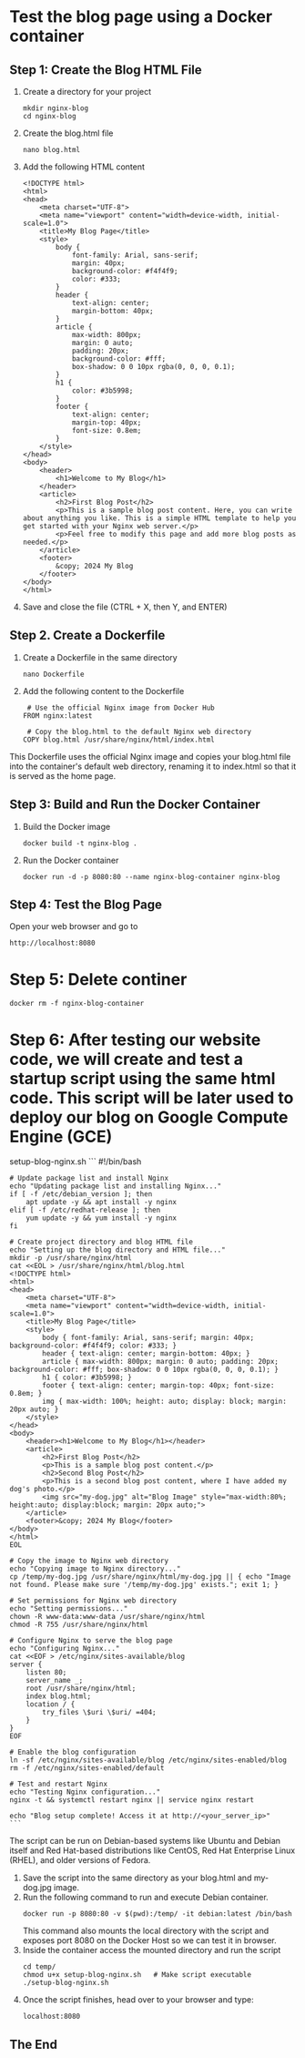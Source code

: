 # Test the blog page using a Docker container

## Step 1: Create the Blog HTML File

1. Create a directory for your project
   ```
   mkdir nginx-blog
   cd nginx-blog
   ```
2. Create the blog.html file
   ```
   nano blog.html
   ```
3. Add the following HTML content
   ```
   <!DOCTYPE html>
   <html>
   <head>
       <meta charset="UTF-8">
       <meta name="viewport" content="width=device-width, initial-scale=1.0">
       <title>My Blog Page</title>
       <style>
           body {
               font-family: Arial, sans-serif;
               margin: 40px;
               background-color: #f4f4f9;
               color: #333;
           }
           header {
               text-align: center;
               margin-bottom: 40px;
           }
           article {
               max-width: 800px;
               margin: 0 auto;
               padding: 20px;
               background-color: #fff;
               box-shadow: 0 0 10px rgba(0, 0, 0, 0.1);
           }
           h1 {
               color: #3b5998;
           }
           footer {
               text-align: center;
               margin-top: 40px;
               font-size: 0.8em;
           }
       </style>
   </head>
   <body>
       <header>
           <h1>Welcome to My Blog</h1>
       </header>
       <article>
           <h2>First Blog Post</h2>
           <p>This is a sample blog post content. Here, you can write about anything you like. This is a simple HTML template to help you get started with your Nginx web server.</p>
           <p>Feel free to modify this page and add more blog posts as needed.</p>
       </article>
       <footer>
           &copy; 2024 My Blog
       </footer>
   </body>
   </html>
   ```
4. Save and close the file (CTRL + X, then Y, and ENTER)

## Step 2. Create a Dockerfile
1. Create a Dockerfile in the same directory
   ```
   nano Dockerfile
   ```
2. Add the following content to the Dockerfile
   ```
    # Use the official Nginx image from Docker Hub
   FROM nginx:latest

    # Copy the blog.html to the default Nginx web directory
   COPY blog.html /usr/share/nginx/html/index.html
   ```
This Dockerfile uses the official Nginx image and copies your blog.html file into the container's default web directory, renaming it to index.html so that it is served as the home page.

## Step 3: Build and Run the Docker Container

1. Build the Docker image
   ```
   docker build -t nginx-blog .
   ```
2. Run the Docker container
   ```
   docker run -d -p 8080:80 --name nginx-blog-container nginx-blog
   ```

## Step 4: Test the Blog Page

  Open your web browser and go to
   ```
   http://localhost:8080
   ```

# Step 5: Delete continer
   ```
   docker rm -f nginx-blog-container
   ```

# Step 6: After testing our website code, we will create and test a startup script using the same html code. This script will be later used to deploy our blog on Google Compute Engine (GCE)
setup-blog-nginx.sh
    ```
    #!/bin/bash

    # Update package list and install Nginx
    echo "Updating package list and installing Nginx..."
    if [ -f /etc/debian_version ]; then
        apt update -y && apt install -y nginx
    elif [ -f /etc/redhat-release ]; then
        yum update -y && yum install -y nginx
    fi

    # Create project directory and blog HTML file
    echo "Setting up the blog directory and HTML file..."
    mkdir -p /usr/share/nginx/html
    cat <<EOL > /usr/share/nginx/html/blog.html
    <!DOCTYPE html>
    <html>
    <head>
        <meta charset="UTF-8">
        <meta name="viewport" content="width=device-width, initial-scale=1.0">
        <title>My Blog Page</title>
        <style>
            body { font-family: Arial, sans-serif; margin: 40px; background-color: #f4f4f9; color: #333; }
            header { text-align: center; margin-bottom: 40px; }
            article { max-width: 800px; margin: 0 auto; padding: 20px; background-color: #fff; box-shadow: 0 0 10px rgba(0, 0, 0, 0.1); }
            h1 { color: #3b5998; }
            footer { text-align: center; margin-top: 40px; font-size: 0.8em; }
            img { max-width: 100%; height: auto; display: block; margin: 20px auto; }
        </style>
    </head>
    <body>
        <header><h1>Welcome to My Blog</h1></header>
        <article>
            <h2>First Blog Post</h2>
            <p>This is a sample blog post content.</p>
            <h2>Second Blog Post</h2>
            <p>This is a second blog post content, where I have added my dog's photo.</p>
            <img src="my-dog.jpg" alt="Blog Image" style="max-width:80%; height:auto; display:block; margin: 20px auto;">
        </article>
        <footer>&copy; 2024 My Blog</footer>
    </body>
    </html>
    EOL

    # Copy the image to Nginx web directory
    echo "Copying image to Nginx directory..."
    cp /temp/my-dog.jpg /usr/share/nginx/html/my-dog.jpg || { echo "Image not found. Please make sure '/temp/my-dog.jpg' exists."; exit 1; }

    # Set permissions for Nginx web directory
    echo "Setting permissions..."
    chown -R www-data:www-data /usr/share/nginx/html
    chmod -R 755 /usr/share/nginx/html

    # Configure Nginx to serve the blog page
    echo "Configuring Nginx..."
    cat <<EOF > /etc/nginx/sites-available/blog
    server {
        listen 80;
        server_name _;
        root /usr/share/nginx/html;
        index blog.html;
        location / {
            try_files \$uri \$uri/ =404;
        }
    }
    EOF

    # Enable the blog configuration
    ln -sf /etc/nginx/sites-available/blog /etc/nginx/sites-enabled/blog
    rm -f /etc/nginx/sites-enabled/default

    # Test and restart Nginx
    echo "Testing Nginx configuration..."
    nginx -t && systemctl restart nginx || service nginx restart

    echo "Blog setup complete! Access it at http://<your_server_ip>"
    ```
The script can be run on Debian-based systems like Ubuntu and Debian itself and Red Hat-based distributions like CentOS, Red Hat Enterprise Linux (RHEL), and older versions of Fedora.
1. Save the script into the same directory as your blog.html and my-dog.jpg image.
2. Run the following command to run and execute Debian container. 
    ```
    docker run -p 8080:80 -v $(pwd):/temp/ -it debian:latest /bin/bash
    ```
    This command also mounts the local directory with the script and exposes port 8080 on the Docker Host so we can test it in browser.
3. Inside the container access the mounted directory and run the script
    ```
    cd temp/
    chmod u+x setup-blog-nginx.sh   # Make script executable
    ./setup-blog-nginx.sh
    ```
4. Once the script finishes, head over to your browser and type: 
    ```
    localhost:8080
    ```

## The End


